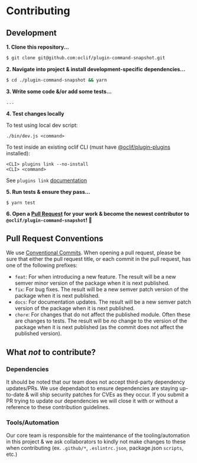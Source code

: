 # Contributing

## Development

**1. Clone this repository...**

```bash
$ git clone git@github.com:oclif/plugin-command-snapshot.git
```

**2. Navigate into project & install development-specific dependencies...**

```bash
$ cd ./plugin-command-snapshot && yarn
```

**3. Write some code &/or add some tests...**

```bash
...
```

**4. Test changes locally**

To test using local dev script:

```
./bin/dev.js <command>
```

To test inside an existing oclif CLI (must have [@oclif/plugin-plugins](https://github.com/oclif/plugin-plugins) installed):

```
<CLI> plugins link --no-install
<CLI> <command>
```

See `plugins link` [documentation](https://github.com/oclif/plugin-plugins?tab=readme-ov-file#mycli-pluginslink-plugin)

**5. Run tests & ensure they pass...**

```
$ yarn test
```

**6. Open a [Pull Request](https://github.com/oclif/plugin-command-snapshot/pulls) for your work & become the newest contributor to `@oclif/plugin-command-snapshot`! 🎉**

## Pull Request Conventions

We use [Conventional Commits](https://www.conventionalcommits.org/en/v1.0.0/). When opening a pull request, please be sure that either the pull request title, or each commit in the pull request, has one of the following prefixes:

- `feat`: For when introducing a new feature. The result will be a new semver minor version of the package when it is next published.
- `fix`: For bug fixes. The result will be a new semver patch version of the package when it is next published.
- `docs`: For documentation updates. The result will be a new semver patch version of the package when it is next published.
- `chore`: For changes that do not affect the published module. Often these are changes to tests. The result will be _no_ change to the version of the package when it is next published (as the commit does not affect the published version).

## What _not_ to contribute?

### Dependencies

It should be noted that our team does not accept third-party dependency updates/PRs. We use dependabot to ensure dependencies are staying up-to-date & will ship security patches for CVEs as they occur. If you submit a PR trying to update our dependencies we will close it with or without a reference to these contribution guidelines.

### Tools/Automation

Our core team is responsible for the maintenance of the tooling/automation in this project & we ask collaborators to kindly not make changes to these when contributing (ex. `.github/*`, `.eslintrc.json`, package.json `scripts`, etc.)
